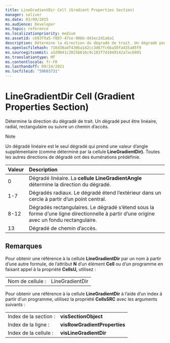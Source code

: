 ```yaml
---
title: LineGradientDir Cell (Gradient Properties Section)
manager: soliver
ms.date: 03/09/2015
ms.audience: Developer
ms.topic: reference
ms.localizationpriority: medium
ms.assetid: c603f9a5-f887-47ce-90bb-d41ec2d1a6a1
description: Détermine la direction du dégradé de trait. Un dégradé peut être linéaire, radial, rectangulaire ou suivre un chemin d’accès.
ms.openlocfilehash: 716d38adf430ba142cc3d67fc6ba50fa435a85f9
ms.sourcegitcommit: a1d9041c20256616c9c183f7d1049142a7ac6991
ms.translationtype: MT
ms.contentlocale: fr-FR
ms.lasthandoff: 09/24/2021
ms.locfileid: "59603731"
---
```

# <a name="linegradientdir-cell-gradient-properties-section"></a>LineGradientDir Cell (Gradient Properties Section)

Détermine la direction du dégradé de trait. Un dégradé peut être linéaire, radial, rectangulaire ou suivre un chemin d’accès. 
  
> [!NOTE]
> Un dégradé linéaire est le seul dégradé qui prend une valeur d’angle supplémentaire (comme déterminé par la cellule **LineGradientDir).** Toutes les autres directions de dégradé ont des éumérations prédéfinie. 
  
|**Valeur**|**Description**|
|:-----|:-----|
|0  <br/> |Dégradé linéaire. La **cellule LineGradientAngle** détermine la direction du dégradé.  <br/> |
|1-7  <br/> |Dégradés radiaux. Le dégradé étend l’extérieur dans un cercle à partir d’un point central.  <br/> |
|8-12  <br/> |Dégradés rectangulaires. Le dégradé s’étend sous la forme d’une ligne directionnelle à partir d’une origine avec un fondu rectangulaire.  <br/> |
|13  <br/> |Dégradé de chemin d’accès.  <br/> |
   
## <a name="remarks"></a>Remarques

Pour obtenir une référence à la cellule **LineGradientDir** par un nom à partir d’une autre formule, de l’attribut **N** d’un élément **Cell** ou d’un programme en faisant appel à la propriété **CellsU,** utilisez : 
  
|||
|:-----|:-----|
| Nom de cellule :  <br/> | LineGradientDir  <br/> |
   
Pour obtenir une référence à la cellule **LineGradientDir** à l’aide d’un index à partir d’un programme, utilisez la propriété **CellsSRC** avec les arguments suivants : 
  
|||
|:-----|:-----|
| Index de la section :  <br/> |**visSectionObject** <br/> |
| Index de la ligne :  <br/> |**visRowGradientProperties** <br/> |
| Index de la cellule :  <br/> |**visLineGradientDir** <br/> |
   

